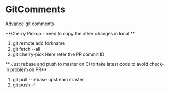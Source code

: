 # GitComments
Advance git comments

**Cherry Pickup - need to copy the other changes in local 
**
1. git remote add forkname <otherperson-gitlink>
2. git fetch --all
3. git cherry-pick <commitId>  Here refer the PR commit ID 

**
Just rebase and push to master on CI to take latest code to avoid check-in problem on PR**
1. git pull --rebase upstream master
2. git push -f
